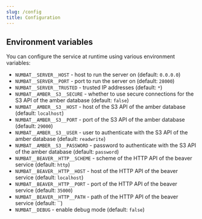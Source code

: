```yaml
---
slug: /config
title: Configuration
---
```


## Environment variables

You can configure the service at runtime using various environment variables:

- `NUMBAT__SERVER__HOST` -
  host to run the server on
  (default: `0.0.0.0`)
- `NUMBAT__SERVER__PORT` -
  port to run the server on
  (default: `28000`)
- `NUMBAT__SERVER__TRUSTED` -
  trusted IP addresses
  (default: `*`)
- `NUMBAT__AMBER__S3__SECURE` -
  whether to use secure connections for the S3 API of the amber database
  (default: `false`)
- `NUMBAT__AMBER__S3__HOST` -
  host of the S3 API of the amber database
  (default: `localhost`)
- `NUMBAT__AMBER__S3__PORT` -
  port of the S3 API of the amber database
  (default: `29000`)
- `NUMBAT__AMBER__S3__USER` -
  user to authenticate with the S3 API of the amber database
  (default: `readwrite`)
- `NUMBAT__AMBER__S3__PASSWORD` -
  password to authenticate with the S3 API of the amber database
  (default: `password`)
- `NUMBAT__BEAVER__HTTP__SCHEME` -
  scheme of the HTTP API of the beaver service
  (default: `http`)
- `NUMBAT__BEAVER__HTTP__HOST` -
  host of the HTTP API of the beaver service
  (default: `localhost`)
- `NUMBAT__BEAVER__HTTP__PORT` -
  port of the HTTP API of the beaver service
  (default: `35000`)
- `NUMBAT__BEAVER__HTTP__PATH` -
  path of the HTTP API of the beaver service
  (default: ``)
- `NUMBAT__DEBUG` -
  enable debug mode
  (default: `false`)
